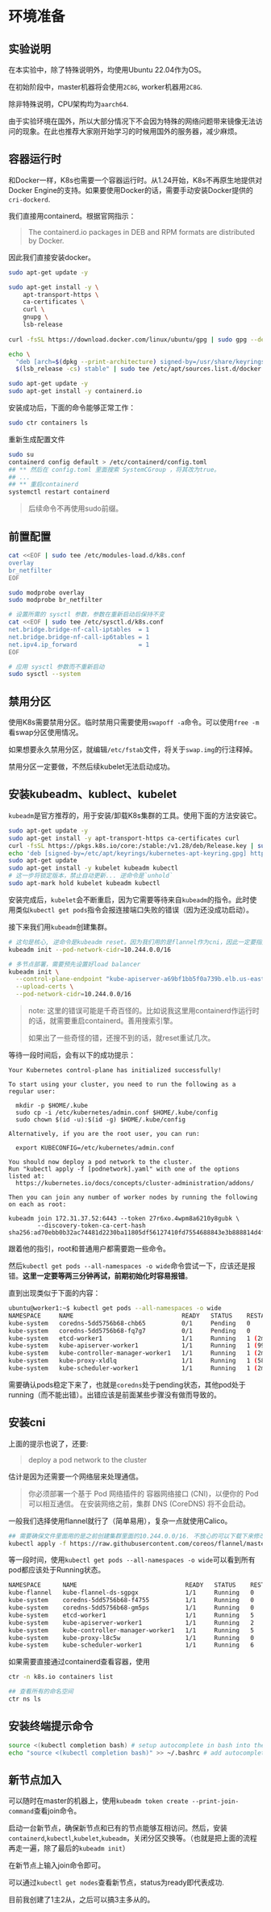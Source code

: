 # 环境准备

## 实验说明
在本实验中，除了特殊说明外，均使用Ubuntu 22.04作为OS。

在初始阶段中，master机器将会使用`2C8G`, worker机器用`2C8G`.

除非特殊说明，CPU架构均为`aarch64`.

由于实验环境在国外，所以大部分情况下不会因为特殊的网络问题带来镜像无法访问的现象。在此也推荐大家刚开始学习的时候用国外的服务器，减少麻烦。

## 容器运行时

和Docker一样，K8s也需要一个容器运行时。从1.24开始，K8s不再原生地提供对Docker Engine的支持。如果要使用Docker的话，需要手动安装Docker提供的`cri-dockerd`.

我们直接用containerd。根据官网指示：

> The containerd.io packages in DEB and RPM formats are distributed by Docker.

因此我们直接安装docker。

```bash
sudo apt-get update -y

sudo apt-get install -y \
    apt-transport-https \
    ca-certificates \
    curl \
    gnupg \
    lsb-release
    
curl -fsSL https://download.docker.com/linux/ubuntu/gpg | sudo gpg --dearmor -o /usr/share/keyrings/docker-archive-keyring.gpg

echo \
  "deb [arch=$(dpkg --print-architecture) signed-by=/usr/share/keyrings/docker-archive-keyring.gpg] https://download.docker.com/linux/ubuntu \
  $(lsb_release -cs) stable" | sudo tee /etc/apt/sources.list.d/docker.list > /dev/null

sudo apt-get update -y
sudo apt-get install -y containerd.io
```

安装成功后，下面的命令能够正常工作：
``` bash
sudo ctr containers ls
```

重新生成配置文件
```bash
sudo su
containerd config default > /etc/containerd/config.toml
## ** 然后在 config.toml 里面搜索 SystemCGroup ，将其改为true。
## ...
## ** 重启containerd
systemctl restart containerd
```

> 后续命令不再使用sudo前缀。

## 前置配置
```bash
cat <<EOF | sudo tee /etc/modules-load.d/k8s.conf
overlay
br_netfilter
EOF

sudo modprobe overlay
sudo modprobe br_netfilter

# 设置所需的 sysctl 参数，参数在重新启动后保持不变
cat <<EOF | sudo tee /etc/sysctl.d/k8s.conf
net.bridge.bridge-nf-call-iptables  = 1
net.bridge.bridge-nf-call-ip6tables = 1
net.ipv4.ip_forward                 = 1
EOF

# 应用 sysctl 参数而不重新启动
sudo sysctl --system
```

## 禁用分区

使用K8s需要禁用分区。临时禁用只需要使用`swapoff -a`命令。可以使用`free -m`看swap分区使用情况。

如果想要永久禁用分区，就编辑`/etc/fstab`文件，将关于`swap.img`的行注释掉。

禁用分区一定要做，不然后续kubelet无法启动成功。

## 安装kubeadm、kublect、kubelet

`kubeadm`是官方推荐的，用于安装/卸载K8s集群的工具。使用下面的方法安装它。

```bash
sudo apt-get update -y
sudo apt-get install -y apt-transport-https ca-certificates curl
curl -fsSL https://pkgs.k8s.io/core:/stable:/v1.28/deb/Release.key | sudo gpg --dearmor -o /etc/apt/keyrings/kubernetes-apt-keyring.gpg
echo 'deb [signed-by=/etc/apt/keyrings/kubernetes-apt-keyring.gpg] https://pkgs.k8s.io/core:/stable:/v1.28/deb/ /' | sudo tee /etc/apt/sources.list.d/kubernetes.list
sudo apt-get update
sudo apt-get install -y kubelet kubeadm kubectl
# 这一步将锁定版本，禁止自动更新... 逆命令是`unhold`
sudo apt-mark hold kubelet kubeadm kubectl
```

安装完成后，`kubelet`会不断重启，因为它需要等待来自`kubeadm`的指令。此时使用类似`kubectl get pods`指令会报连接端口失败的错误（因为还没成功启动）。

接下来我们用`kubeadm`创建集群。

```bash
# 这句是核心, 逆命令是kubeadm reset。因为我们用的是flannel作为cni，因此一定要指定10.244.0.0/16.
kubeadm init --pod-network-cidr=10.244.0.0/16
```

```bash
# 多节点部署，需要预先设置好load balancer
kubeadm init \
  --control-plane-endpoint "kube-apiserver-a69bf1bb5f0a739b.elb.us-east-2.amazonaws.com:6443" \
  --upload-certs \
  --pod-network-cidr=10.244.0.0/16
```

> note: 这里的错误可能是千奇百怪的。比如说我这里用containerd作运行时的话，就需要重启containerd。善用搜索引擎。
>
> 如果出了一些奇怪的错，还搜不到的话，就reset重试几次。

等待一段时间后，会有以下的成功提示：
```
Your Kubernetes control-plane has initialized successfully!

To start using your cluster, you need to run the following as a regular user:

  mkdir -p $HOME/.kube
  sudo cp -i /etc/kubernetes/admin.conf $HOME/.kube/config
  sudo chown $(id -u):$(id -g) $HOME/.kube/config

Alternatively, if you are the root user, you can run:

  export KUBECONFIG=/etc/kubernetes/admin.conf

You should now deploy a pod network to the cluster.
Run "kubectl apply -f [podnetwork].yaml" with one of the options listed at:
  https://kubernetes.io/docs/concepts/cluster-administration/addons/

Then you can join any number of worker nodes by running the following on each as root:

kubeadm join 172.31.37.52:6443 --token 27r6xo.4wpm8a6210y8gubk \
        --discovery-token-ca-cert-hash sha256:ad70ebb0b32ac74481d2230ba11805df56127410fd7554688843e3b888814d4f
```

跟着他的指引，root和普通用户都需要跑一些命令。

然后`kubectl get pods --all-namespaces -o wide`命令尝试一下，应该还是报错。**这里一定要等两三分钟再试，前期初始化时容易报错**。

直到出现类似于下面的内容：
```bash
ubuntu@worker1:~$ kubectl get pods --all-namespaces -o wide
NAMESPACE     NAME                              READY   STATUS    RESTARTS       AGE   IP              NODE      NOMINATED NODE   READINESS GATES
kube-system   coredns-5dd5756b68-chb65          0/1     Pending   0              61s   <none>          <none>    <none>           <none>
kube-system   coredns-5dd5756b68-fq7g7          0/1     Pending   0              61s   <none>          <none>    <none>           <none>
kube-system   etcd-worker1                      1/1     Running   1 (2m9s ago)   94s   172.31.40.162   worker1   <none>           <none>
kube-system   kube-apiserver-worker1            1/1     Running   1 (99s ago)    94s   172.31.40.162   worker1   <none>           <none>
kube-system   kube-controller-manager-worker1   1/1     Running   1 (2m9s ago)   94s   172.31.40.162   worker1   <none>           <none>
kube-system   kube-proxy-xldlq                  1/1     Running   1 (58s ago)    61s   172.31.40.162   worker1   <none>           <none>
kube-system   kube-scheduler-worker1            1/1     Running   1 (2m9s ago)   94s   172.31.40.162   worker1   <none>           <none>
```

需要确认pods稳定下来了，也就是`coredns`处于pending状态，其他pod处于running（而不能出错）。出错应该是前面某些步骤没有做而导致的。

## 安装cni

上面的提示也说了，还要:

> deploy a pod network to the cluster

估计是因为还需要一个网络层来处理通信。

> 你必须部署一个基于 Pod 网络插件的 容器网络接口 (CNI)，以便你的 Pod 可以相互通信。 在安装网络之前，集群 DNS (CoreDNS) 将不会启动。

一般我们选择使用flannel就行了（简单易用），复杂一点就使用Calico。

```bash
## 需要确保文件里面用的是之前创建集群里面的10.244.0.0/16. 不放心的可以下载下来修改，再做apply。
kubectl apply -f https://raw.githubusercontent.com/coreos/flannel/master/Documentation/kube-flannel.yml
```

等一段时间，使用`kubectl get pods --all-namespaces -o wide`可以看到所有pod都应该处于Running状态。

```bash
NAMESPACE      NAME                              READY   STATUS    RESTARTS   AGE     IP              NODE      NOMINATED NODE   READINESS GATES
kube-flannel   kube-flannel-ds-sgpgx             1/1     Running   0          22s     172.31.40.162   worker1   <none>           <none>
kube-system    coredns-5dd5756b68-f4755          1/1     Running   0          3m51s   10.244.0.3      worker1   <none>           <none>
kube-system    coredns-5dd5756b68-gm5ps          1/1     Running   0          3m51s   10.244.0.2      worker1   <none>           <none>
kube-system    etcd-worker1                      1/1     Running   5          4m4s    172.31.40.162   worker1   <none>           <none>
kube-system    kube-apiserver-worker1            1/1     Running   2          4m4s    172.31.40.162   worker1   <none>           <none>
kube-system    kube-controller-manager-worker1   1/1     Running   5          4m4s    172.31.40.162   worker1   <none>           <none>
kube-system    kube-proxy-l8c5w                  1/1     Running   0          3m51s   172.31.40.162   worker1   <none>           <none>
kube-system    kube-scheduler-worker1            1/1     Running   6          4m4s    172.31.40.162   worker1   <none>           <none>
```

如果需要直接通过containerd查看容器，使用
```bash
ctr -n k8s.io containers list

## 查看所有的命名空间
ctr ns ls
```

## 安装终端提示命令

```bash
source <(kubectl completion bash) # setup autocomplete in bash into the current shell, bash-completion package should be installed first.
echo "source <(kubectl completion bash)" >> ~/.bashrc # add autocomplete permanently to your bash shell.
```

## 新节点加入

可以随时在master的机器上，使用`kubeadm token create --print-join-command`查看join命令。

启动一台新节点，确保新节点和已有的节点能够互相访问。然后，安装`containerd`,`kubectl`,`kubelet`,`kubeadm`，关闭分区交换等。（也就是把上面的流程再走一遍，除了最后的`kubeadm init`）

在新节点上输入join命令即可。

可以通过`kubectl get nodes`查看新节点，status为ready即代表成功.

目前我创建了1主2从，之后可以搞3主多从的。
